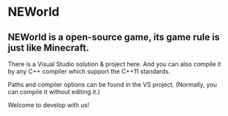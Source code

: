 # NEWorld
NEWorld is a open-source game, its game rule is just like Minecraft.
--------------------------------------------------
There is a Visual Studio solution & project here. And you can also compile it by any C++ compiler which support the C++11 standards.

Paths and compiler options can be found in the VS project. (Normally, you can compile it without editing it.)

Welcome to develop with us!
